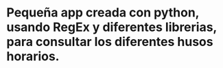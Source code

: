 # Pequeña app creada con python, usando RegEx y diferentes librerias, para consultar los diferentes husos horarios.
